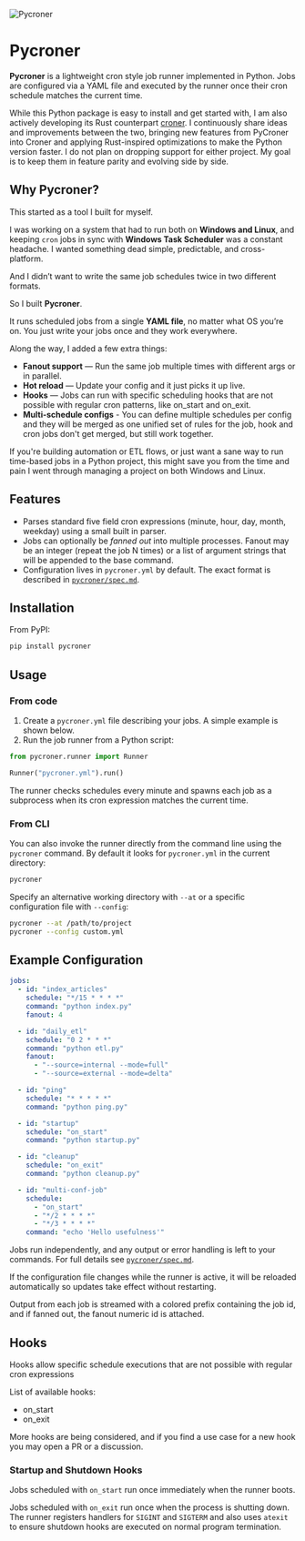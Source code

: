 ![Pycroner](icon.png)
# Pycroner

**Pycroner** is a lightweight cron style job runner implemented in Python.
Jobs are configured via a YAML file and executed by the runner once their
cron schedule matches the current time.

While this Python package is easy to install and get started with, I am also actively developing its Rust counterpart [croner](https://github.com/AcidBurnHen/croner). I continuously share ideas and improvements between the two, bringing new features from PyCroner into Croner and applying Rust-inspired optimizations to make the Python version faster. I do not plan on dropping support for either project. My goal is to keep them in feature parity and evolving side by side.

## Why Pycroner?

This started as a tool I built for myself.

I was working on a system that had to run both on **Windows and Linux**, and keeping `cron` jobs in sync with **Windows Task Scheduler** was a constant headache. I wanted something dead simple, predictable, and cross-platform. 

And I didn’t want to write the same job schedules twice in two different formats.

So I built **Pycroner**.

It runs scheduled jobs from a single **YAML file**, no matter what OS you’re on. You just write your jobs once and they work everywhere.

Along the way, I added a few extra things:
- **Fanout support** — Run the same job multiple times with different args or in parallel.
- **Hot reload** — Update your config and it just picks it up live.
- **Hooks** — Jobs can run with specific scheduling hooks that are not possible with regular cron patterns, like on_start and on_exit. 
- **Multi-schedule configs** - You can define multiple schedules per config and they will be merged as one unified set of rules for the job, hook and cron jobs don't get merged, but still work together. 

If you're building automation or ETL flows, or just want a sane way to run time-based jobs in a Python project, this might save you from the time and pain I went through managing a project on both Windows and Linux.

## Features
- Parses standard five field cron expressions (minute, hour, day, month, weekday)
  using a small built in parser.
- Jobs can optionally be *fanned out* into multiple processes. Fanout may be an
  integer (repeat the job N times) or a list of argument strings that will be
  appended to the base command.
- Configuration lives in `pycroner.yml` by default. The exact format is
  described in [`pycroner/spec.md`](pycroner/spec.md).

## Installation

From PyPI:

```bash
pip install pycroner
```

## Usage
### From code 
1. Create a `pycroner.yml` file describing your jobs. A simple example is shown
   below.
2. Run the job runner from a Python script:

```python
from pycroner.runner import Runner

Runner("pycroner.yml").run()
```

The runner checks schedules every minute and spawns each job as a subprocess
when its cron expression matches the current time.

### From CLI
You can also invoke the runner directly from the command line using the
`pycroner` command. By default it looks for `pycroner.yml` in the current
directory:

```bash
pycroner
```

Specify an alternative working directory with `--at` or a specific
configuration file with `--config`:

```bash
pycroner --at /path/to/project
pycroner --config custom.yml
```

## Example Configuration
```yaml
jobs:
  - id: "index_articles"
    schedule: "*/15 * * * *"
    command: "python index.py"
    fanout: 4

  - id: "daily_etl"
    schedule: "0 2 * * *"
    command: "python etl.py"
    fanout:
      - "--source=internal --mode=full"
      - "--source=external --mode=delta"

  - id: "ping"
    schedule: "* * * * *"
    command: "python ping.py"

  - id: "startup"
    schedule: "on_start"
    command: "python startup.py"

  - id: "cleanup"
    schedule: "on_exit"
    command: "python cleanup.py"

  - id: "multi-conf-job"
    schedule: 
      - "on_start"
      - "*/2 * * * *"
      - "*/3 * * * *"
    command: "echo 'Hello usefulness'" 
```

Jobs run independently, and any output or error handling is left to your
commands. For full details see [`pycroner/spec.md`](pycroner/spec.md).

If the configuration file changes while the runner is active, it will be
reloaded automatically so updates take effect without restarting.

Output from each job is streamed with a colored prefix containing the job id, and if fanned out, the fanout numeric id is attached.


##  Hooks 
Hooks allow specific schedule executions that are not possible with regular cron expressions 

List of available hooks: 
- on_start 
- on_exit 

More hooks are being considered, and if you find a use case for a new hook you may open a PR or a discussion. 

###  Startup and Shutdown Hooks

Jobs scheduled with `on_start` run once immediately when the runner boots. 

Jobs scheduled with `on_exit` run once when the process is shutting down. The runner registers handlers for `SIGINT` and `SIGTERM` and also uses `atexit` to ensure shutdown hooks are executed on normal program termination.
